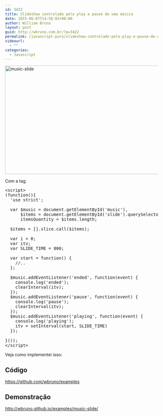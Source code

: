 ```yaml
---
id: 3422
title: Slideshow controlado pelo play e pause de uma música
date: 2015-06-07T14:58:03+00:00
author: William Bruno
layout: post
guid: http://wbruno.com.br/?p=3422
permalink: /javascript-puro/slideshow-controlado-pelo-play-e-pause-de-uma-musica/
videourl:
  - ""
categories:
  - Javascript
---
```

<img src="/wp-content/uploads/2015/06/music-slide.png" alt="music-slide" width="870" height="358" class="aligncenter size-full wp-image-3423" srcset="/wp-content/uploads/2015/06/music-slide.png 870w, /wp-content/uploads/2015/06/music-slide-300x123.png 300w, /wp-content/uploads/2015/06/music-slide-788x324.png 788w" sizes="(max-width: 870px) 100vw, 870px" />

<!--more-->

Com a tag <audio> do html5, temos uma API JavaScript para manipular e ouvir os eventos dos controles do player. Quando a música inicia, as cores trocam. No pause, elas param, e no play elas tocam novamente, até o fim da música, quando tudo para. Bem simples, não ?

<pre>&lt;script>
(function(){
  'use strict';

  var $music = document.getElementById('music'),
      $items = document.getElementById('slide').querySelectorAll('.item'),
      itemsQuantity = $items.length;

  $items = [].slice.call($items);

  var i = 0;
  var itv;
  var SLIDE_TIME = 800;

  var start = function() {
    //..
  };

  $music.addEventListener('ended', function(event) {
    console.log('ended');
    clearInterval(itv);
  });
  $music.addEventListener('pause', function(event) {
    console.log('pause');
    clearInterval(itv);
  });
  $music.addEventListener('playing', function(event) {
    console.log('playing');
    itv = setInterval(start, SLIDE_TIME)
  });

}());
&lt;/script></pre>

Veja como implementei isso:

## Código

<https://github.com/wbruno/examples>

## Demonstração

<http://wbruno.github.io/examples/music-slide/>
